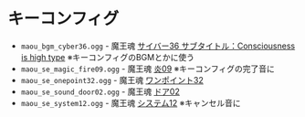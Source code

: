 # キーコンフィグ

* `maou_bgm_cyber36.ogg` - 魔王魂 [サイバー36 サブタイトル：Consciousness is high type](https://maou.audio/bgm_cyber36/) ※キーコンフィグのBGMとかに使う
* `maou_se_magic_fire09.ogg` - 魔王魂 [炎09](https://maou.audio/se_magic_fire09/) ※キーコンフィグの完了音に
* `maou_se_onepoint32.ogg` - 魔王魂 [ワンポイント32](https://maou.audio/se_onepoint32/)
* `maou_se_sound_door02.ogg` - 魔王魂 [ドア02](https://maou.audio/se_sound_door02/)
* `maou_se_system12.ogg` - 魔王魂 [システム12](https://maou.audio/se_system12/) ※キャンセル音に
